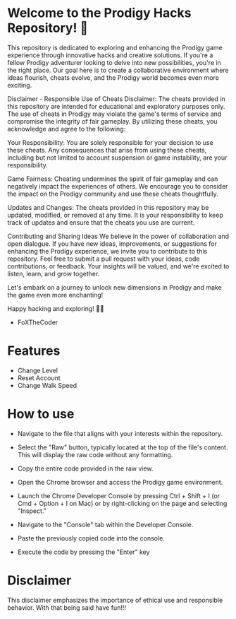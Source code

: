 
# Welcome to the Prodigy Hacks Repository! 🚀

This repository is dedicated to exploring and enhancing the Prodigy game experience through innovative hacks and creative solutions. If you're a fellow Prodigy adventurer looking to delve into new possibilities, you're in the right place. Our goal here is to create a collaborative environment where ideas flourish, cheats evolve, and the Prodigy world becomes even more exciting.

Disclaimer - Responsible Use of Cheats
Disclaimer: The cheats provided in this repository are intended for educational and exploratory purposes only. The use of cheats in Prodigy may violate the game's terms of service and compromise the integrity of fair gameplay. By utilizing these cheats, you acknowledge and agree to the following:

Your Responsibility: You are solely responsible for your decision to use these cheats. Any consequences that arise from using these cheats, including but not limited to account suspension or game instability, are your responsibility.

Game Fairness: Cheating undermines the spirit of fair gameplay and can negatively impact the experiences of others. We encourage you to consider the impact on the Prodigy community and use these cheats thoughtfully.

Updates and Changes: The cheats provided in this repository may be updated, modified, or removed at any time. It is your responsibility to keep track of updates and ensure that the cheats you use are current.

Contributing and Sharing Ideas
We believe in the power of collaboration and open dialogue. If you have new ideas, improvements, or suggestions for enhancing the Prodigy experience, we invite you to contribute to this repository. Feel free to submit a pull request with your ideas, code contributions, or feedback. Your insights will be valued, and we're excited to listen, learn, and grow together.

Let's embark on a journey to unlock new dimensions in Prodigy and make the game even more enchanting!

Happy hacking and exploring! 🌟✨

- FoXTheCoder

# Features
- Change Level
- Reset Account
- Change Walk Speed

# How to use

- Navigate to the file that aligns with your interests within the repository.

- Select the "Raw" button, typically located at the top of the file's content. This will display the raw code without any formatting.

- Copy the entire code provided in the raw view.

- Open the Chrome browser and access the Prodigy game environment.

- Launch the Chrome Developer Console by pressing Ctrl + Shift + I (or Cmd + Option + I on Mac) or by right-clicking on the page and selecting "Inspect."

- Navigate to the "Console" tab within the Developer Console.

- Paste the previously copied code into the console.

- Execute the code by pressing the "Enter" key

# Disclaimer
This disclaimer emphasizes the importance of ethical use and responsible behavior.
With that being said have fun!!!
